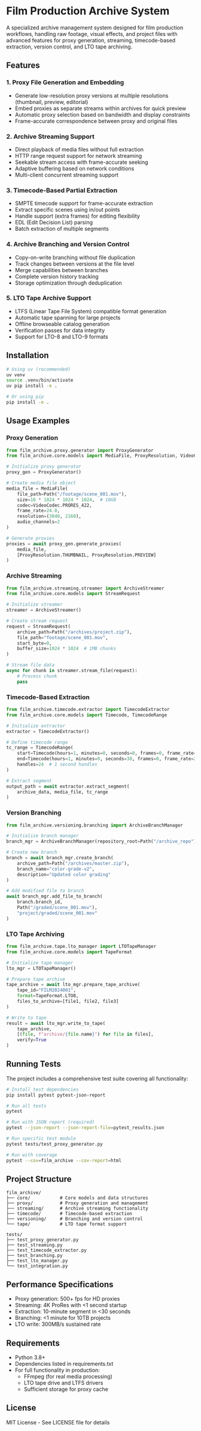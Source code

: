 # Film Production Archive System

A specialized archive management system designed for film production workflows, handling raw footage, visual effects, and project files with advanced features for proxy generation, streaming, timecode-based extraction, version control, and LTO tape archiving.

## Features

### 1. Proxy File Generation and Embedding
- Generate low-resolution proxy versions at multiple resolutions (thumbnail, preview, editorial)
- Embed proxies as separate streams within archives for quick preview
- Automatic proxy selection based on bandwidth and display constraints
- Frame-accurate correspondence between proxy and original files

### 2. Archive Streaming Support
- Direct playback of media files without full extraction
- HTTP range request support for network streaming
- Seekable stream access with frame-accurate seeking
- Adaptive buffering based on network conditions
- Multi-client concurrent streaming support

### 3. Timecode-Based Partial Extraction
- SMPTE timecode support for frame-accurate extraction
- Extract specific scenes using in/out points
- Handle support (extra frames) for editing flexibility
- EDL (Edit Decision List) parsing
- Batch extraction of multiple segments

### 4. Archive Branching and Version Control
- Copy-on-write branching without file duplication
- Track changes between versions at the file level
- Merge capabilities between branches
- Complete version history tracking
- Storage optimization through deduplication

### 5. LTO Tape Archive Support
- LTFS (Linear Tape File System) compatible format generation
- Automatic tape spanning for large projects
- Offline browseable catalog generation
- Verification passes for data integrity
- Support for LTO-8 and LTO-9 formats

## Installation

```bash
# Using uv (recommended)
uv venv
source .venv/bin/activate
uv pip install -e .

# Or using pip
pip install -e .
```

## Usage Examples

### Proxy Generation

```python
from film_archive.proxy.generator import ProxyGenerator
from film_archive.core.models import MediaFile, ProxyResolution, VideoCodec

# Initialize proxy generator
proxy_gen = ProxyGenerator()

# Create media file object
media_file = MediaFile(
    file_path=Path("/footage/scene_001.mov"),
    size=10 * 1024 * 1024 * 1024,  # 10GB
    codec=VideoCodec.PRORES_422,
    frame_rate=24.0,
    resolution=(3840, 2160),
    audio_channels=2
)

# Generate proxies
proxies = await proxy_gen.generate_proxies(
    media_file,
    [ProxyResolution.THUMBNAIL, ProxyResolution.PREVIEW]
)
```

### Archive Streaming

```python
from film_archive.streaming.streamer import ArchiveStreamer
from film_archive.core.models import StreamRequest

# Initialize streamer
streamer = ArchiveStreamer()

# Create stream request
request = StreamRequest(
    archive_path=Path("/archives/project.zip"),
    file_path="footage/scene_001.mov",
    start_byte=0,
    buffer_size=1024 * 1024  # 1MB chunks
)

# Stream file data
async for chunk in streamer.stream_file(request):
    # Process chunk
    pass
```

### Timecode-Based Extraction

```python
from film_archive.timecode.extractor import TimecodeExtractor
from film_archive.core.models import Timecode, TimecodeRange

# Initialize extractor
extractor = TimecodeExtractor()

# Define timecode range
tc_range = TimecodeRange(
    start=Timecode(hours=1, minutes=0, seconds=0, frames=0, frame_rate=24.0),
    end=Timecode(hours=1, minutes=0, seconds=30, frames=0, frame_rate=24.0),
    handles=24  # 1 second handles
)

# Extract segment
output_path = await extractor.extract_segment(
    archive_data, media_file, tc_range
)
```

### Version Branching

```python
from film_archive.versioning.branching import ArchiveBranchManager

# Initialize branch manager
branch_mgr = ArchiveBranchManager(repository_root=Path("/archive_repo"))

# Create new branch
branch = await branch_mgr.create_branch(
    archive_path=Path("/archives/master.zip"),
    branch_name="color-grade-v2",
    description="Updated color grading"
)

# Add modified file to branch
await branch_mgr.add_file_to_branch(
    branch.branch_id,
    Path("/graded/scene_001.mov"),
    "project/graded/scene_001.mov"
)
```

### LTO Tape Archiving

```python
from film_archive.tape.lto_manager import LTOTapeManager
from film_archive.core.models import TapeFormat

# Initialize tape manager
lto_mgr = LTOTapeManager()

# Prepare tape archive
tape_archive = await lto_mgr.prepare_tape_archive(
    tape_id="FILM2024001",
    format=TapeFormat.LTO8,
    files_to_archive=[file1, file2, file3]
)

# Write to tape
result = await lto_mgr.write_to_tape(
    tape_archive,
    [(file, f"archive/{file.name}") for file in files],
    verify=True
)
```

## Running Tests

The project includes a comprehensive test suite covering all functionality:

```bash
# Install test dependencies
pip install pytest pytest-json-report

# Run all tests
pytest

# Run with JSON report (required)
pytest --json-report --json-report-file=pytest_results.json

# Run specific test module
pytest tests/test_proxy_generator.py

# Run with coverage
pytest --cov=film_archive --cov-report=html
```

## Project Structure

```
film_archive/
├── core/           # Core models and data structures
├── proxy/          # Proxy generation and management
├── streaming/      # Archive streaming functionality
├── timecode/       # Timecode-based extraction
├── versioning/     # Branching and version control
└── tape/           # LTO tape format support

tests/
├── test_proxy_generator.py
├── test_streaming.py
├── test_timecode_extractor.py
├── test_branching.py
├── test_lto_manager.py
└── test_integration.py
```

## Performance Specifications

- Proxy generation: 500+ fps for HD proxies
- Streaming: 4K ProRes with <1 second startup
- Extraction: 10-minute segment in <30 seconds
- Branching: <1 minute for 10TB projects
- LTO write: 300MB/s sustained rate

## Requirements

- Python 3.8+
- Dependencies listed in requirements.txt
- For full functionality in production:
  - FFmpeg (for real media processing)
  - LTO tape drive and LTFS drivers
  - Sufficient storage for proxy cache

## License

MIT License - See LICENSE file for details